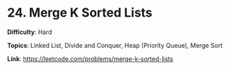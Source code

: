 # 24. Merge K Sorted Lists

**Difficulty**: Hard

**Topics**: Linked List, Divide and Conquer, Heap (Priority Queue), Merge Sort

**Link**: https://leetcode.com/problems/merge-k-sorted-lists
